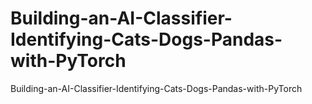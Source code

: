 # Building-an-AI-Classifier-Identifying-Cats-Dogs-Pandas-with-PyTorch
Building-an-AI-Classifier-Identifying-Cats-Dogs-Pandas-with-PyTorch
